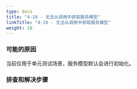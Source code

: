 ```yaml
---
type: docs
title: "4-18 - 无法从调用中获取服务模型"
linkTitle: "4-18 - 无法从调用中获取服务模型"
weight: 18
---
```


### 可能的原因

当前仅用于单元测试场景，服务模型默认会进行初始化。

### 排查和解决步骤


